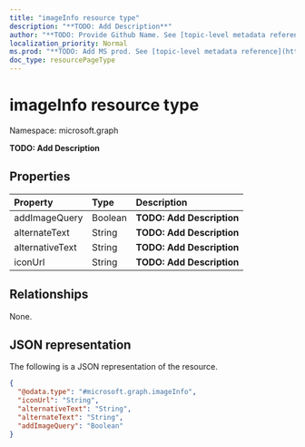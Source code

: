 ```yaml
---
title: "imageInfo resource type"
description: "**TODO: Add Description**"
author: "**TODO: Provide Github Name. See [topic-level metadata reference](https://msgo.azurewebsites.net/add/document/guidelines/metadata.html#topic-level-metadata)**"
localization_priority: Normal
ms.prod: "**TODO: Add MS prod. See [topic-level metadata reference](https://msgo.azurewebsites.net/add/document/guidelines/metadata.html#topic-level-metadata)**"
doc_type: resourcePageType
---
```


# imageInfo resource type


Namespace: microsoft.graph

**TODO: Add Description**

## Properties
|Property|Type|Description|
|:---|:---|:---|
|addImageQuery|Boolean|**TODO: Add Description**|
|alternateText|String|**TODO: Add Description**|
|alternativeText|String|**TODO: Add Description**|
|iconUrl|String|**TODO: Add Description**|

## Relationships
None.

## JSON representation
The following is a JSON representation of the resource.
<!-- {
  "blockType": "resource",
  "@odata.type": "microsoft.graph.imageInfo"
}
-->
``` json
{
  "@odata.type": "#microsoft.graph.imageInfo",
  "iconUrl": "String",
  "alternativeText": "String",
  "alternateText": "String",
  "addImageQuery": "Boolean"
}
```


